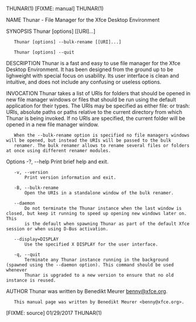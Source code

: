 THUNAR(1)                                                         [FIXME: manual]                                                        THUNAR(1)

NAME
       Thunar - File Manager for the Xfce Desktop Environment

SYNOPSIS
       Thunar [options] [[URI]...]

       Thunar [options] --bulk-rename [[URI]...]

       Thunar [options] --quit

DESCRIPTION
       Thunar is a fast and easy to use file manager for the Xfce Desktop Environment. It has been designed from the ground up to be lighweight
       with special focus on usability. Its user interface is clean and intuitive, and does not include any confusing or useless options.

INVOCATION
       Thunar takes a list of URIs for folders that should be opened in new file manager windows or files that should be run using the default
       application for their types. The URIs may be specified as either file: or trash: URIs, absolute paths or paths relative to the current
       directory from which Thunar is being invoked. If no URIs are specified, the current folder will be opened in a new file manager window.

       When the --bulk-rename option is specified no file managers windows will be opened, but instead the URIs will be passed to the bulk
       renamer. The bulk renamer allows to rename several files or folders at once using different renamer modules.

   Options
       -?, --help
           Print brief help and exit.

       -v, --version
           Print version information and exit.

       -B, --bulk-rename
           Open the URIs in a standalone window of the bulk renamer.

       --daemon
           Do not terminate the Thunar instance when the last window is closed, but keep it running to speed up opening new windows later on. This
           is the default when spawning Thunar as part of the default Xfce session or when using D-Bus activation.

       --display=DISPLAY
           Use the specified X DISPLAY for the user interface.

       -q, --quit
           Terminate any Thunar instance running in the background (spawned using the --daemon option). This command should be used whenever
           Thunar is upgraded to a new version to ensure that no old instance is reused.

AUTHOR
       Thunar was written by Benedikt Meurer <benny@xfce.org>.

       This manual page was written by Benedikt Meurer <benny@xfce.org>.

[FIXME: source]                                                     01/29/2017                                                           THUNAR(1)
